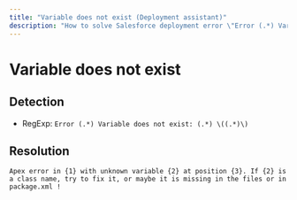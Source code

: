 ```yaml
---
title: "Variable does not exist (Deployment assistant)"
description: "How to solve Salesforce deployment error \"Error (.*) Variable does not exist: (.*) \((.*)\)\""
---
```

<!-- markdownlint-disable MD013 -->
# Variable does not exist

## Detection

- RegExp: `Error (.*) Variable does not exist: (.*) \((.*)\)`

## Resolution

```shell
Apex error in {1} with unknown variable {2} at position {3}. If {2} is a class name, try to fix it, or maybe it is missing in the files or in package.xml !
```
